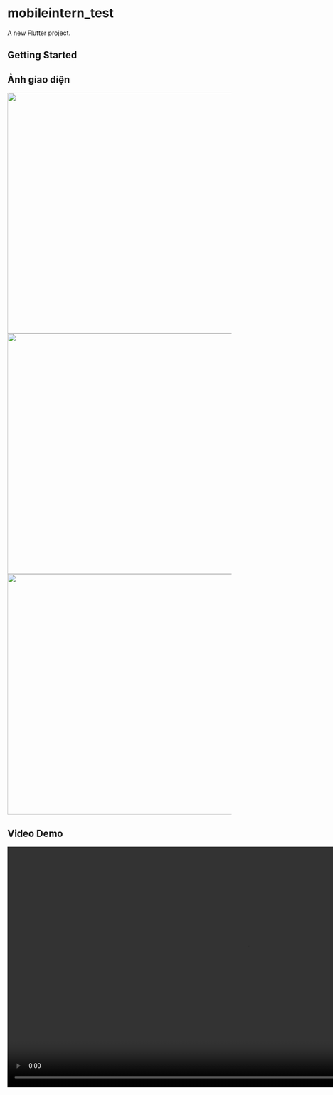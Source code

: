 # mobileintern_test

A new Flutter project.

## Getting Started

## Ảnh giao diện

<img src="assets/Screenshot_20250908_204251.png" alt="" width="540">
<img src="assets/Screenshot_20250908_204330.png" alt="" width="540">
<img src="assets/Screenshot_20250908_204350.png" alt="" width="540">

## Video Demo
<video width="1080" controls>
  <source src="assets/Screen_recording_20250908_210018.webm" type="video/mp4">
</video>